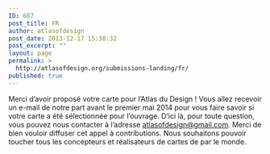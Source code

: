 ```yaml
---
ID: 687
post_title: FR
author: atlasofdesign
post_date: 2013-12-17 15:38:32
post_excerpt: ""
layout: page
permalink: >
  http://atlasofdesign.org/submissions-landing/fr/
published: true
---
```

Merci d’avoir proposé votre carte pour l’Atlas du Design ! Vous allez recevoir un e-mail de notre part avant le premier mai 2014 pour vous faire savoir si votre carte a été sélectionnée pour l’ouvrage. D’ici là, pour toute question, vous pouvez nous contacter à l’adresse <a href="mailto:atlasofdesign@gmail.com">atlasofdesign@gmail.com</a>. Merci de bien vouloir diffuser cet appel à contributions. Nous souhaitons pouvoir toucher tous les concepteurs et réalisateurs de cartes de par le monde.